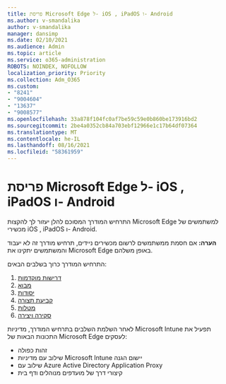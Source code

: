```yaml
---
title: פריסת Microsoft Edge ל- iOS , iPadOS ו- Android
ms.author: v-smandalika
author: v-smandalika
manager: dansimp
ms.date: 02/10/2021
ms.audience: Admin
ms.topic: article
ms.service: o365-administration
ROBOTS: NOINDEX, NOFOLLOW
localization_priority: Priority
ms.collection: Adm_O365
ms.custom:
- "8241"
- "9004604"
- "13637"
- "9008577"
ms.openlocfilehash: 33a878f104fc0af7be59c59e0b860be173916bd2
ms.sourcegitcommit: 2be4a0352cb84a703ebf12966e1c17b64df07364
ms.translationtype: MT
ms.contentlocale: he-IL
ms.lasthandoff: 08/16/2021
ms.locfileid: "58361959"
---
```

# <a name="deploy-microsoft-edge-to-ios-ipados-and-android"></a>פריסת Microsoft Edge ל- iOS , iPadOS ו- Android

התרחיש המודרך המסוכם להלן יעזור לך להקצות Microsoft Edge למשתמשים של מכשירי iOS , iPadOS ו- Android.

**הערה:** אם חסמת ממשתמשים לרשום מכשירים ניידים, תרחיש מודרך זה לא יעבוד והמשתמשים יתקינו את Microsoft Edge באופן משלהם.

התרחיש המודרך כרוך בשלבים הבאים:

1. [דרישות מוקדמות](https://docs.microsoft.com/mem/intune/fundamentals/guided-scenarios-edge#prerequisites)
2. [מבוא](https://docs.microsoft.com/mem/intune/fundamentals/guided-scenarios-edge#step-1---introduction)
3. [יסודות](https://docs.microsoft.com/mem/intune/fundamentals/guided-scenarios-edge#step-2---basics)
4. [קביעת תצורה](https://docs.microsoft.com/mem/intune/fundamentals/guided-scenarios-edge#step-3---configuration)
5. [מטלות](https://docs.microsoft.com/mem/intune/fundamentals/guided-scenarios-edge#step-4---assignments)
6. [סקירה ויצירה](https://docs.microsoft.com/mem/intune/fundamentals/guided-scenarios-edge#step-5---review--create)

לאחר השלמת השלבים בתרחיש המודרך, מדיניות Microsoft Intune תפעיל את התכונות הבאות של Microsoft Edge לעסקים:

- זהות כפולה
- שילוב עם מדיניות Microsoft Intune יישום הגנה
- שילוב עם Azure Active Directory Application Proxy
- קיצורי דרך של מועדפים מנוהלים ודף בית
